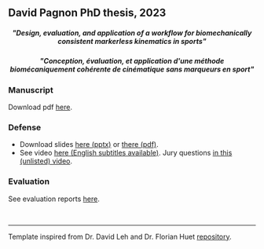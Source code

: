 ## David Pagnon PhD thesis, 2023
<h5 align="center">"Design, evaluation, and application of a workflow for biomechanically consistent markerless kinematics in sports"</h5>
<h5 align="center">"Conception, évaluation, et application d'une méthode biomécaniquement cohérente de cinématique sans marqueurs en sport"</h5>

### Manuscript
Download pdf <a href="https://github.com/davidpagnon/These_David_Pagnon/raw/main/Manuscript/Manuscrit/David_Pagnon_PhD_Manuscript_2022.pdf">here</a>.

### Defense
- Download slides <a href="https://github.com/davidpagnon/These_David_Pagnon/raw/main/Defense/David_Pagnon_PhD_Defense_2023.pptx">here (pptx)</a> or <a href="https://github.com/davidpagnon/These_David_Pagnon/raw/main/Defense/David_Pagnon_PhD_Defense_2023.pdf">there (pdf)</a>. 
- See video <a href="https://youtu.be/3XmO5lJyNcw">here (English subtitles available)</a>. Jury questions <a href="https://youtu.be/wVt-ZvjUKe0">in this (unlisted) video</a>. 

### Evaluation
See evaluation reports <a href="https://github.com/davidpagnon/These_David_Pagnon/tree/main/Evaluation">here</a>.

</br>

---

Template inspired from Dr. David Leh and Dr. Florian Huet <a href="https://github.com/JeanCollomb/Template_rapport_these">repository</a>.

